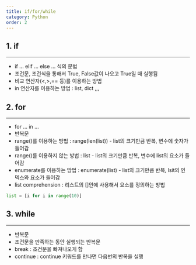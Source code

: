 ```yaml
---
title: if/for/while
category: Python
order: 2
---
```

## 1. if
- - -
  - if ... elif ... else ... 식의 문법 
  - 조건문, 조건식을 통해서 True, False값이 나오고 True일 때 실행됨
  - 비교 연산자(<,>,== 등)를 이용하는 방법
  - in 연산자를 이용하는 방법 : list, dict ,,,


## 2. for
- - -
  - for ... in ...
  - 반복문
  - range()를 이용하는 방법 : range(len(list)) - list의 크기만큼 반복, 변수에 숫자가 들어감
  - range()를 이용하지 않는 방법 : list - list의 크기만큼 반복, 변수에 list의 요소가 들어감
  - enumerate를 이용하는 방법 : enumerate(list) - list의 크기만큼 반복, lsit의 인덱스와 요소가 들어감
  - list comprehension : 리스트의 []안에 사용해서 요소를 정의하는 방법
  ```python
  list = [i for i in range(10)]
  ```
## 3. while
-----
  - 반복문 
  - 조건문을 만족하는 동안 실행되는 반복문
  - break : 조건문을 빠져나오게 함
  - continue : continue 키워드를 만나면 다음번의 반복을 실행